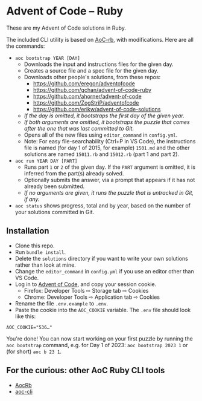 # Advent of Code – Ruby

These are my Advent of Code solutions in Ruby.

The included CLI utility is based on [AoC-rb](https://github.com/Keirua/aoc-cli), with modifications. Here are all the commands:

- `aoc bootstrap YEAR [DAY]`
  - Downloads the input and instructions files for the given day.
  - Creates a source file and a spec file for the given day.
  - Downloads other people's solutions, from these repos:
    - <https://github.com/eregon/adventofcode>
    - <https://github.com/gchan/advent-of-code-ruby>
    - <https://github.com/ahorner/advent-of-code>
    - <https://github.com/ZogStriP/adventofcode>
    - <https://github.com/erikw/advent-of-code-solutions>
  - *If the day is omitted, it bootstraps the first day of the given year.*
  - *If both arguments are omitted, it bootstraps the puzzle that comes after the one that was last committed to Git.*
  - Opens all of the new files using `editor_command` in `config.yml`.
  - Note: For easy file-searchability (Ctrl+P in VS Code), the instructions file is named (for day 1 of 2015, for example) `1501.md` and the other solutions are named `15011.rb` and `15012.rb` (part 1 and part 2).
- `aoc run YEAR DAY [PART]`
  - Runs part `1` or `2` of the given day. If the `PART` argument is omitted, it is inferred from the part(s) already solved.
  - Optionally submits the answer, via a prompt that appears if it has not already been submitted.
  - *If no arguments are given, it runs the puzzle that is untracked in Git, if any.*
- `aoc status` shows progress, total and by year, based on the number of your solutions committed in Git.

## Installation

 - Clone this repo.
 - Run `bundle install`.
 - Delete the `solutions` directory if you want to write your own solutions rather than look at mine.
 - Change the `editor_command` in `config.yml` if you use an editor other than VS Code.
 - Log in to [Advent of Code](https://adventofcode.com/), and copy your session cookie.
   - Firefox: Developer Tools ⇨ Storage tab ⇨ Cookies
   - Chrome: Developer Tools ⇨ Application tab ⇨ Cookies
 - Rename the file `.env.example` to `.env`.
 - Paste the cookie into the `AOC_COOKIE` variable. The `.env` file should look like this:
```
AOC_COOKIE="536…"
```

You're done! You can now start working on your first puzzle by running the `aoc bootstrap` command, e.g. for Day 1 of 2023: `aoc bootstrap 2023 1` or (for short) `aoc b 23 1`.

## For the curious: other AoC Ruby CLI tools

- [AocRb](https://github.com/pacso/aoc_rb)
- [aoc-cli](https://github.com/apexatoll/aoc-cli)
